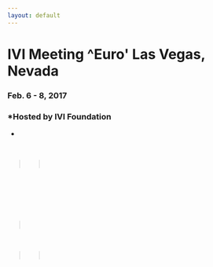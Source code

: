 ```yaml
---
layout: default
---
```

<div id="rightCol0">

<div data-align="center">

# IVI Meeting ^Euro' Las Vegas, Nevada

### **Feb. 6 - 8, 2017**

</div>

<div data-align="center">

### *Hosted by IVI Foundation  
  
*

</div>

 

> >  

 

 

  

 

>  

 

> >  

####  

#### 

####  

 

</div>
